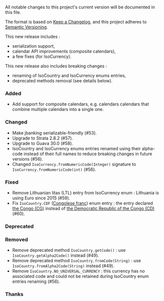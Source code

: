 All notable changes to this project's current version will be documented in this file.

The format is based on [Keep a Changelog](https://keepachangelog.com/en/1.0.0/),
and this project adheres to [Semantic Versioning](https://semver.org/spec/v2.0.0.html).

This new release includes :
- serialization support,
- calendar API improvements (composite calendars),
- a few fixes (for IsoCurrency).

This new release also includes breaking changes :
- renaming of IsoCountry and IsoCurrency enums entries,
- deprecated methods removal (see details below).

### Added

- Add support for composite calendars, e.g. calendars calendars that combine multiple calendars into
  a single one.

### Changed

- Make jbanking serializable-friendly (#53).
- Upgrade to Strata 2.8.2 (#57).
- Upgrade to Guava 30.0 (#58).
- IsoCountry and IsoCurrency enums entries renamed using their alpha-code instead of their full
  names to reduce breaking changes in future versions (#56).
- Changed `IsoCurrency.fromNumericCode(Integer)` signature to `IsoCurrency.fromNumericCode(int)`
  (#56).

### Fixed

- Remove Lithuanian litas (LTL) entry from IsoCurrency enum : Lithuania is using Euro since 2015 (#59).
- Fix `IsoCountry.CDF` ([Congolese franc](https://en.wikipedia.org/wiki/Congolese_franc)) enum
  entry : the entry declared [the Congo (CG)](https://www.iso.org/obp/ui/#iso:code:3166:CG) instead
  of [the Democratic Republic of the Congo (CD)](https://www.iso.org/obp/ui/#iso:code:3166:CD) (#60).

### Deprecated

### Removed

- Remove deprecated method `IsoCountry.getCode()` : use `IsoCountry.getAlpha2Code()` instead (#49).
- Remove deprecated method `IsoCountry.fromCode(String)` : use `IsoCountry.fromAlpha2Code(String)`
  instead (#49).
- Remove `IsoCountry.NO_UNIVERSAL_CURRENCY` : this currency has no associated code and could not be
  retained during IsoCountry enum entries renaming (#56).

### Thanks
